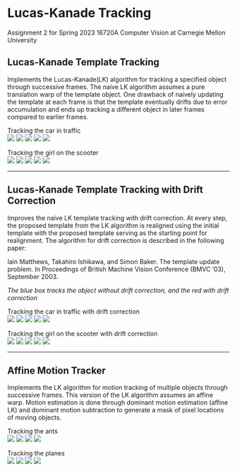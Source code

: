 # Lucas-Kanade Tracking  

Assignment 2 for Spring 2023 16720A Computer Vision at Carnegie Mellon University

## Lucas-Kanade Template Tracking  

Implements the Lucas-Kanade(LK) algorithm for tracking a specified object through
successive frames. The naive LK algorithm assumes a pure translation warp of the
template object. One drawback of naively updating the template at each frame is
that the template eventually drifts due to error accumulation and ends up tracking
a different object in later frames compared to earlier frames.  

Tracking the car in traffic  
![](/results/car-in-traffic/without-template-correction/sol_1.3_carseq_1.png)
![](/results/car-in-traffic/without-template-correction/sol_1.3_carseq_80.png)
![](/results/car-in-traffic/without-template-correction/sol_1.3_carseq_160.png)
![](/results/car-in-traffic/without-template-correction/sol_1.3_carseq_280.png)
![](/results/car-in-traffic/without-template-correction/sol_1.3_carseq_410.png)  

Tracking the girl on the scooter  
![](/results/girl-on-scooter/without-template-correction/sol_1.3_girlseq_1.png)
![](/results/girl-on-scooter/without-template-correction/sol_1.3_girlseq_15.png)
![](/results/girl-on-scooter/without-template-correction/sol_1.3_girlseq_35.png)
![](/results/girl-on-scooter/without-template-correction/sol_1.3_girlseq_65.png)
![](/results/girl-on-scooter/without-template-correction/sol_1.3_girlseq_85.png)  

---  

## Lucas-Kanade Template Tracking with Drift Correction  

Improves the naive LK template tracking with drift correction. At every step,
the proposed template from the LK algorithm is realigned using the initial
template with the proposed template serving as the starting point for realignment.
The algorithm for drift correction is described in the following paper:  

Iain Matthews, Takahiro Ishikawa, and Simon Baker. The template update problem. In Proceedings of
British Machine Vision Conference (BMVC ’03), September 2003.  

*The blue box tracks the object without drift correction, and the red with drift correction*  

Tracking the car in traffic with drift correction  
![](/results/car-in-traffic/with-template-correction/sol_1.4_carseq_1.png)
![](/results/car-in-traffic/with-template-correction/sol_1.4_carseq_80.png)
![](/results/car-in-traffic/with-template-correction/sol_1.4_carseq_160.png)
![](/results/car-in-traffic/with-template-correction/sol_1.4_carseq_280.png)
![](/results/car-in-traffic/with-template-correction/sol_1.4_carseq_410.png)  

Tracking the girl on the scooter with drift correction  
![](/results/girl-on-scooter/with-template-correction/sol_1.4_girlseq_1.png)
![](/results/girl-on-scooter/with-template-correction/sol_1.4_girlseq_15.png)
![](/results/girl-on-scooter/with-template-correction/sol_1.4_girlseq_35.png)
![](/results/girl-on-scooter/with-template-correction/sol_1.4_girlseq_65.png)
![](/results/girl-on-scooter/with-template-correction/sol_1.4_girlseq_85.png)  

---  

## Affine Motion Tracker  

Implements the LK algorithm for motion tracking of multiple objects through 
successive frames. This version of the LK algorithm assumes an affine warp. 
Motion estimation is done through dominant motion estimation (affine LK) and
dominant motion subtraction to generate a mask of pixel locations of moving
objects.   

Tracking the ants  
![](/results/ants/sol_3.2_antseq_30.png)
![](/results/ants/sol_3.2_antseq_60.png)
![](/results/ants/sol_3.2_antseq_90.png)
![](/results/ants/sol_3.2_antseq_120.png)  

Tracking the planes  
![](/results/aerial/sol_3.2_aerialseq_30.png)
![](/results/aerial/sol_3.2_aerialseq_60.png)
![](/results/aerial/sol_3.2_aerialseq_90.png)
![](/results/aerial/sol_3.2_aerialseq_120.png)  
